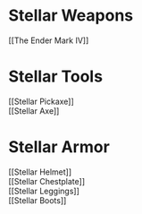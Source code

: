# Stellar Weapons

[[The Ender Mark IV]]  

# Stellar Tools

[[Stellar Pickaxe]]  
[[Stellar Axe]]  

# Stellar Armor

[[Stellar Helmet]]  
[[Stellar Chestplate]]  
[[Stellar Leggings]]  
[[Stellar Boots]]
